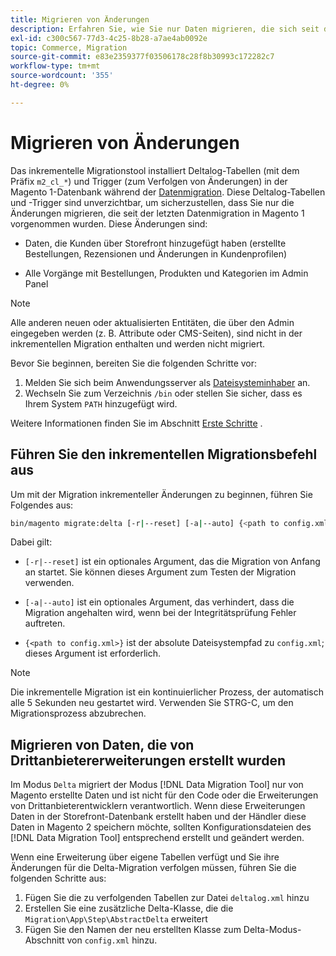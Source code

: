 ```yaml
---
title: Migrieren von Änderungen
description: Erfahren Sie, wie Sie nur Daten migrieren, die sich seit der letzten Magento 1-Datenmigration mit dem  [!DNL Data Migration Tool] geändert haben.
exl-id: c300c567-77d3-4c25-8b28-a7ae4ab0092e
topic: Commerce, Migration
source-git-commit: e83e2359377f03506178c28f8b30993c172282c7
workflow-type: tm+mt
source-wordcount: '355'
ht-degree: 0%

---
```


# Migrieren von Änderungen

Das inkrementelle Migrationstool installiert Deltalog-Tabellen (mit dem Präfix `m2_cl_*`) und Trigger (zum Verfolgen von Änderungen) in der Magento 1-Datenbank während der [Datenmigration](data.md). Diese Deltalog-Tabellen und -Trigger sind unverzichtbar, um sicherzustellen, dass Sie nur die Änderungen migrieren, die seit der letzten Datenmigration in Magento 1 vorgenommen wurden. Diese Änderungen sind:

* Daten, die Kunden über Storefront hinzugefügt haben (erstellte Bestellungen, Rezensionen und Änderungen in Kundenprofilen)

* Alle Vorgänge mit Bestellungen, Produkten und Kategorien im Admin Panel

>[!NOTE]
>
>Alle anderen neuen oder aktualisierten Entitäten, die über den Admin eingegeben werden (z. B. Attribute oder CMS-Seiten), sind nicht in der inkrementellen Migration enthalten und werden nicht migriert.


Bevor Sie beginnen, bereiten Sie die folgenden Schritte vor:

1. Melden Sie sich beim Anwendungsserver als [Dateisysteminhaber](../../../installation/prerequisites/file-system/overview.md) an.
1. Wechseln Sie zum Verzeichnis `/bin` oder stellen Sie sicher, dass es Ihrem System `PATH` hinzugefügt wird.

Weitere Informationen finden Sie im Abschnitt [Erste Schritte](overview.md#first-steps) .

## Führen Sie den inkrementellen Migrationsbefehl aus

Um mit der Migration inkrementeller Änderungen zu beginnen, führen Sie Folgendes aus:

```bash
bin/magento migrate:delta [-r|--reset] [-a|--auto] {<path to config.xml>}
```

Dabei gilt:

* `[-r|--reset]` ist ein optionales Argument, das die Migration von Anfang an startet. Sie können dieses Argument zum Testen der Migration verwenden.

* `[-a|--auto]` ist ein optionales Argument, das verhindert, dass die Migration angehalten wird, wenn bei der Integritätsprüfung Fehler auftreten.

* `{<path to config.xml>}` ist der absolute Dateisystempfad zu `config.xml`; dieses Argument ist erforderlich.

>[!NOTE]
>
>Die inkrementelle Migration ist ein kontinuierlicher Prozess, der automatisch alle 5 Sekunden neu gestartet wird. Verwenden Sie STRG-C, um den Migrationsprozess abzubrechen.


## Migrieren von Daten, die von Drittanbietererweiterungen erstellt wurden

Im Modus `Delta` migriert der Modus [!DNL Data Migration Tool] nur von Magento erstellte Daten und ist nicht für den Code oder die Erweiterungen von Drittanbieterentwicklern verantwortlich. Wenn diese Erweiterungen Daten in der Storefront-Datenbank erstellt haben und der Händler diese Daten in Magento 2 speichern möchte, sollten Konfigurationsdateien des [!DNL Data Migration Tool] entsprechend erstellt und geändert werden.

Wenn eine Erweiterung über eigene Tabellen verfügt und Sie ihre Änderungen für die Delta-Migration verfolgen müssen, führen Sie die folgenden Schritte aus:

1. Fügen Sie die zu verfolgenden Tabellen zur Datei `deltalog.xml` hinzu
1. Erstellen Sie eine zusätzliche Delta-Klasse, die die `Migration\App\Step\AbstractDelta` erweitert
1. Fügen Sie den Namen der neu erstellten Klasse zum Delta-Modus-Abschnitt von `config.xml` hinzu.
